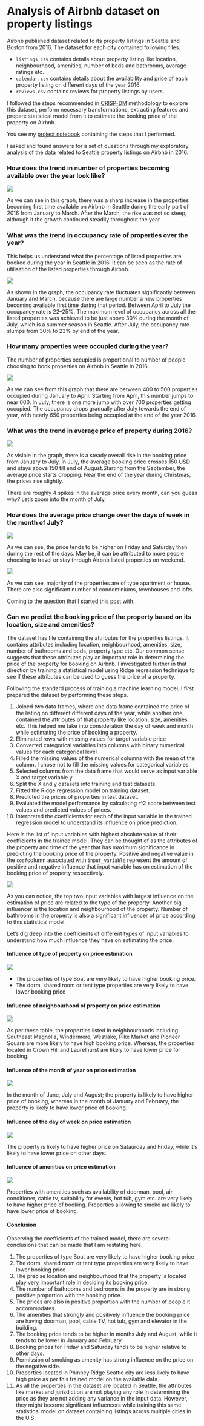 # Analysis of Airbnb dataset on property listings
Airbnb published dataset related to its property listings in Seattle and Boston from 2016. 
The dataset for each city contained following files:
* `listings.csv`  contains details about property listing like location, neighbourhood, amenities, number of beds and bathrooms, average ratings etc.
* `calendar.csv` contains details about the availability and price of each property listing on different days of the year 2016.
* `reviews.csv` contains reviews for property listings by users

I followed the steps recommended in [CRISP-DM](https://en.wikipedia.org/wiki/Cross-industry_standard_process_for_data_mining) methodology to explore this dataset, perform necessary transformations, extracting features and prepare statistical model from it to estimate the booking price of the property on Airbnb.

You see my [project notebook](https://patelatharva.github.io/Analysis_of_Airbnb_property_listings_dataset/) containing the steps that I performed.

I asked and found answers for a set of questions through my exploratory analysis of the data related to Seattle property listings on Airbnb in 2016.

### How does the trend in number of properties becoming available over the year look like?

![](https://cdn-images-1.medium.com/max/800/1*tgA_bbkS0TfcqMi3CBA6OA.png)

As we can see in this graph, there was a sharp increase in the properties becoming first time available on Airbnb in Seattle during the early part of 2016 from January to March. After the March, the rise was not so steep, although it the growth continued steadily throughout the year.

### What was the trend in occupancy rate of properties over the year?

This helps us understand what the percentage of listed properties are booked during the year in Seattle in 2016. It can be seen as the rate of utilisation of the listed properties through Airbnb.

![](https://cdn-images-1.medium.com/max/800/1*zWNjEiQu-opB2ZNVTGVV2A.png)

As shown in the graph, the occupancy rate fluctuates significantly between January and March, because there are large number a new properties becoming available first time during that period. Between April to July the occupancy rate is 22–25%. The maximum level of occupancy across all the listed properties was achieved to be just above 30% during the month of July, which is a summer season in Seattle. After July, the occupancy rate slumps from 30% to 23% by end of the year.

### How many properties were occupied during the year?

The number of properties occupied is proportional to number of people choosing to book properties on Airbnb in Seattle in 2016.

![](https://cdn-images-1.medium.com/max/800/1*dc3fVtYmZdqG89FvV0B_dA.png)

As we can see from this graph that there are between 400 to 500 properties occupied during January to April. Starting from April, this number jumps to near 600. In July, there is one more jump with over 700 properties getting occupied. The occupancy drops gradually after July towards the end of year, with nearly 650 properties being occupied at the end of the year 2016.

### What was the trend in average price of property during 2016?

![](https://cdn-images-1.medium.com/max/800/1*gu0zfAiYv0--fabnj5upiQ.png)

As visible in the graph, there is a steady overall rise in the booking price from January to July. In July, the average booking price crosses 150 USD and stays above 150 till end of August.Starting from the September, the average price starts dropping. Near the end of the year during Christmas, the prices rise slightly.

There are roughly 4 spikes in the average price every month, can you guess why? Let’s zoom into the month of July.

### How does the average price change over the days of week in the month of July?

![](https://cdn-images-1.medium.com/max/800/1*45GuSYkOa036ChaZ06JAeA.png)

As we can see, the price tends to be higher on Friday and Saturday than during the rest of the days. May be, it can be attributed to more people choosing to travel or stay through Airbnb listed properties on weekend.

![](https://cdn-images-1.medium.com/max/800/1*bC1ty4VaYKRv-bhV8fePSQ.png)

As we can see, majority of the properties are of type apartment or house. There are also significant number of condominiums, townhouses and lofts.

Coming to the question that I started this post with.

### Can we predict the booking price of the property based on its location, size and amenities?

The dataset has file containing the attributes for the properties listings. It contains attributes including location, neighbourhood, amenities, size, number of bathrooms and beds, property type etc. Our common sense suggests that these attributes play an important role in determining the price of the property for booking on Airbnb. I investigated further in that direction by training a statistical model using Ridge regression technique to see if these attributes can be used to guess the price of a property.

Following the standard process of training a machine learning model, I first prepared the dataset by performing these steps.

1.  Joined two data frames, where one data frame contained the price of the listing on different different days of the year, while another one contained the attributes of that property like location, size, amenities etc. This helped me take into consideration the day of week and month while estimating the price of booking a property.
2.  Eliminated rows with missing values for target variable price
3.  Converted categorical variables into columns with binary numerical values for each categorical level
4.  Filled the missing values of the numerical columns with the mean of the column. I chose not to fill the missing values for categorical variables.
5.  Selected columns from the data frame that would serve as input variable X and target variable y.
6.  Split the X and y datasets into training and test datasets.
7.  Fitted the Ridge regression model on training dataset.
8.  Predicted the prices of properties in test dataset.
9.  Evaluated the model performance by calculating r^2 score between test values and predicted values of prices.
10.  Interpreted the coefficients for each of the input variable in the trained regression model to understand its influence on price prediction.

Here is the list of input variables with highest absolute value of their coefficients in the trained model. They can be thought of as the attributes of the property and time of the year that has maximum significance in predicting the booking price of the property. Positive and negative value in the  `coef`column associated with  `input_variable`  represent the amount of positive and negative influence that input variable has on estimation of the booking price of property respectively.

![](https://cdn-images-1.medium.com/max/800/1*YAkAFatNJAIpA93Oq8gdCw.png)

As you can notice, the top two input variables with largest influence on the estimation of price are related to the type of the property. Another big influencer is the location and neighbourhood of the property. Number of bathrooms in the property is also a significant influencer of price according to this statistical model.

Let’s dig deep into the coefficients of different types of input variables to understand how much influence they have on estimating the price.

#### Influence of type of property on price estimation

![](https://cdn-images-1.medium.com/max/800/1*WckTAajHLrizbIPPOFFFwQ.png)

-   The properties of type Boat are very likely to have higher booking price.
-   The dorm, shared room or tent type properties are very likely to have. lower booking price

#### Influence of neighbourhood of property on price estimation

![](https://cdn-images-1.medium.com/max/800/1*rMr3QG7VU9Tp_MO5twgtiA.png)

As per these table, the properties listed in neighbourhoods including Southeast Magnolia, Windermere, Westlake, Pike Market and Pioneer Square are more likely to have high booking price. Whereas, the properties located in Crown Hill and Laurelhurst are likely to have lower price for booking.

#### Influence of the month of year on price estimation

![](https://cdn-images-1.medium.com/max/800/1*65x-sDVZwnKjNIZ7E6jJOA.png)

In the month of June, July and August; the property is likely to have higher price of booking, whereas in the month of January and February, the property is likely to have lower price of booking.

#### Influence of the day of week on price estimation

![](https://cdn-images-1.medium.com/max/800/1*8-5LpXsSxsrpgAJq7Wvmiw.png)

The property is likely to have higher price on Sataurday and Friday, while it’s likely to have lower price on other days.

#### Influence of amenities on price estimation

![](https://cdn-images-1.medium.com/max/800/1*QOPUWju7Zk5L16uNcqtVFg.png)

Properties with amenities such as availability of doorman, pool, air-conditioner, cable tv, suitability for events, hot tub, gym etc. are very likely to have higher price of booking. Properties allowing to smoke are likely to have lower price of booking.

#### Conclusion

Observing the coefficients of the trained model, there are several conclusions that can be made that I am restating here.

1.  The properties of type Boat are very likely to have higher booking price
2.  The dorm, shared room or tent type properties are very likely to have lower booking price
3.  The precise location and neighbourhood that the property is located play very important role in deciding its booking price.
4.  The number of bathrooms and bedrooms in the property are in strong positive proportion with the booking price.
5.  The prices are also in positive proportion with the number of people it accommodates.
6.  The amenities that strongly and positively influence the booking price are having doorman, pool, cable TV, hot tub, gym and elevator in the building.
7.  The booking price tends to be higher in months July and August, while it tends to be lower in January and February.
8.  Booking prices for Friday and Saturday tends to be higher relative to other days.
9.  Permission of smoking as amenity has strong influence on the price on the negative side.
10.  Properties located in Phinney Ridge Seattle city are less likely to have high price as per this trained model on the available data.
11.  As all the properties in the dataset are located in Seattle, the attributes like market and jurisdiction are not playing any role in determining the price as they are not adding any variance in the input data. However, they might become significant influencers while training this same statistical model on dataset containing listings across multiple cities in the U.S.